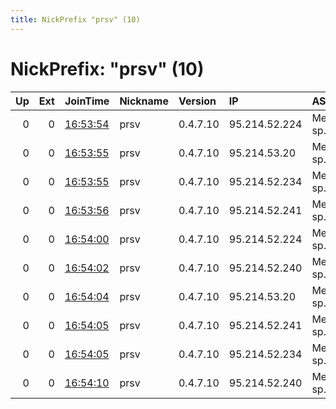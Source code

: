 ```yaml
---
title: NickPrefix "prsv" (10)
---
```


# NickPrefix: "prsv" (10)

|   Up |   Ext | JoinTime                                                                                              | Nickname   | Version   | IP            | AS                     | CC   |   ORp |   Dirp | OS    | Contact       |   eFamMembers |
|-----:|------:|:------------------------------------------------------------------------------------------------------|:-----------|:----------|:--------------|:-----------------------|:-----|------:|-------:|:------|:--------------|--------------:|
|    0 |     0 | [16:53:54](https://nusenu.github.io/OrNetStats/w/relay/268DA11E96E4D8016F78F3A2462C3F7D109B7C2F.html) | prsv       | 0.4.7.10  | 95.214.52.224 | Meverywhere sp. z o.o. | pl   |  9000 |      0 | Linux | admin@prsv.ch |            62 |
|    0 |     0 | [16:53:55](https://nusenu.github.io/OrNetStats/w/relay/2C0681A15373D5F95577BE5CBA6E32357D664C4E.html) | prsv       | 0.4.7.10  | 95.214.53.20  | Meverywhere sp. z o.o. | pl   |  9100 |      0 | Linux | admin@prsv.ch |            62 |
|    0 |     0 | [16:53:55](https://nusenu.github.io/OrNetStats/w/relay/7C6E26088A097BFE45654020C52A2A554AD1FC12.html) | prsv       | 0.4.7.10  | 95.214.52.234 | Meverywhere sp. z o.o. | pl   |  9100 |      0 | Linux | admin@prsv.ch |            62 |
|    0 |     0 | [16:53:56](https://nusenu.github.io/OrNetStats/w/relay/BF56C73894C13F21D98C9CD3E59BF6AD968E01DB.html) | prsv       | 0.4.7.10  | 95.214.52.241 | Meverywhere sp. z o.o. | pl   |  9000 |      0 | Linux | admin@prsv.ch |            62 |
|    0 |     0 | [16:54:00](https://nusenu.github.io/OrNetStats/w/relay/6D75A1EDA695695C3994A00083A7510F85A2EFF7.html) | prsv       | 0.4.7.10  | 95.214.52.224 | Meverywhere sp. z o.o. | pl   |  9100 |      0 | Linux | admin@prsv.ch |            62 |
|    0 |     0 | [16:54:02](https://nusenu.github.io/OrNetStats/w/relay/97A5C0A355219EEEDC8C2BFFB27CA6995B26F6BA.html) | prsv       | 0.4.7.10  | 95.214.52.240 | Meverywhere sp. z o.o. | pl   |  9100 |      0 | Linux | admin@prsv.ch |            62 |
|    0 |     0 | [16:54:04](https://nusenu.github.io/OrNetStats/w/relay/06AC5278069FBB4ACC25487ED4B7822F1C11F895.html) | prsv       | 0.4.7.10  | 95.214.53.20  | Meverywhere sp. z o.o. | pl   |  9000 |      0 | Linux | admin@prsv.ch |            62 |
|    0 |     0 | [16:54:05](https://nusenu.github.io/OrNetStats/w/relay/77FA5286B2045F2CCB91B60A090A6ADF3C1A07BE.html) | prsv       | 0.4.7.10  | 95.214.52.241 | Meverywhere sp. z o.o. | pl   |  9100 |      0 | Linux | admin@prsv.ch |            62 |
|    0 |     0 | [16:54:05](https://nusenu.github.io/OrNetStats/w/relay/D6BF43BFA598A9F7FA51022EED0061ADFD764DA2.html) | prsv       | 0.4.7.10  | 95.214.52.234 | Meverywhere sp. z o.o. | pl   |  9000 |      0 | Linux | admin@prsv.ch |            62 |
|    0 |     0 | [16:54:10](https://nusenu.github.io/OrNetStats/w/relay/0EABDCF85DDC41249D6429338646F1599813C110.html) | prsv       | 0.4.7.10  | 95.214.52.240 | Meverywhere sp. z o.o. | pl   |  9000 |      0 | Linux | admin@prsv.ch |            62 |
